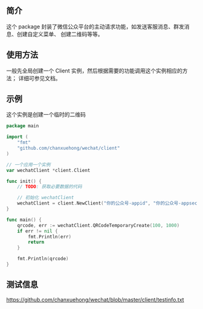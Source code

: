 ## 简介

这个 package 封装了微信公众平台的主动请求功能，如发送客服消息、群发消息、创建自定义菜单、
创建二维码等等。

## 使用方法

一般先全局创建一个 Client 实例，然后根据需要的功能调用这个实例相应的方法；
详细可参见文档。

## 示例

这个实例是创建一个临时的二维码
```Go
package main

import (
	"fmt"
	"github.com/chanxuehong/wechat/client"
)

// 一个应用一个实例
var wechatClient *client.Client

func init() {
	// TODO: 获取必要数据的代码

	// 初始化 wechatClient
	wechatClient = client.NewClient("你的公众号-appid", "你的公众号-appsecret", nil)
}

func main() {
	qrcode, err := wechatClient.QRCodeTemporaryCreate(100, 1000)
	if err != nil {
		fmt.Println(err)
		return
	}

	fmt.Println(qrcode)
}
```

## 测试信息

https://github.com/chanxuehong/wechat/blob/master/client/testinfo.txt